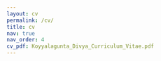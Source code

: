 ```yaml
---
layout: cv
permalink: /cv/
title: cv
nav: true
nav_order: 4
cv_pdf: Koyyalagunta_Divya_Curriculum_Vitae.pdf
---
```

